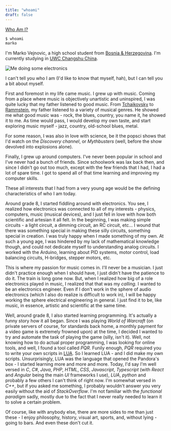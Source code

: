```yaml
---
title: "whoami"
draft: false
---
```


[Who Am I?](https://ss64.com/bash/whoami.html)

```bash
$ whoami
marko
```

I'm Marko Vejnovic, a high school student from [Bosnia &
Herzegovina](https://en.wikipedia.org/wiki/Bosnia_and_Herzegovina). I'm
currently studying in [UWC Changshu China](http://www.uwcchina.org/en). 

![Me doing some electronics](/img/electronics.jpg)

I can't tell you who I am (I'd like to know that myself, hah), but I can tell
you a bit about myself.

First and foremost in my life came music. I grew up with music. Coming from a
place where music is objectively unartistic and uninspired, I was quite lucky
that my father listened to good music. From
[Tchaikovsky](https://en.wikipedia.org/wiki/Pyotr_Ilyich_Tchaikovsky) to
[Rammstein](https://en.wikipedia.org/wiki/Rammstein), my father listened to a
variety of musical genres. He showed me what good music was - rock, the blues,
country, you name it, he showed it to me. As time would pass, I would develop
my own taste, and start exploring music myself - jazz, country, old-school
blues, metal.

For some reason, I was also in love with science, be it the popsci shows that
I'd watch on the _Discovery channel_, or _Mythbusters_ (well, before the show
devolved into explosions alone).

Finally, I grew up around computers. I've never been popular in school and I've
never had a bunch of friends. Since schoolwork was lax back then, and since I
didn't go out too much, except with the few friends that I had, I had a lot of
spare time. I got to spend all of that time learning and improving my computer
skills.

These all interests that I had from a very young age would be the defining
characteristics of who I am today.

Around grade 8, I started fiddling around with electronics. You see, I realized
how electronics was connected to all of my interests - physics, computers,
music (musical devices), and I just fell in love with how both scientific and
artesian it all felt. In the beginning, I was making simple circuits - a light
circuit, a dimming circuit, an RC circuit, etc... I wound that there was
something special in making these silly circuits, something special in
creation. I was truly happy when I made something of my own. At such a young
age, I was hindered by my lack of mathematical knowledge though, and could not
dedicate myself to understanding analog circuits. I worked with the Arduino,
learning about PID systems, motor control, load balancing circuits, H-bridges,
stepper motors, etc.

This is where my passion for music comes in. I'll never be a musician. I just
didn't practice enough when I should have, I just didn't have the patience to
do it. The train is long gone now. But, when I realized how big of a role
electronics played in music, I realized that that was my _calling_. I wanted to
be an electronics engineer. Even if I don't work in the sphere of audio
electronics (which I also do realize is difficult to work in), I will be happy
working the sphere electrical engineering in general. I just find it to be,
like music, in essence, artistic and scientific at the same time.

Well, around grade 8, I also started learning programming. It's actually a
funny story how it all began. Since I was playing _World of Warcraft_ (on
private servers of course, for standards back home, a monthly payment for a
video game is extremely frowned upon) at the time, I decided I wanted to try
and automate the task of playing the game (silly, isn't it). Well, not knowing
how to do actual proper programming, I was looking for online tools, and well,
I found a tool called _PQR_. Funily enough, _PQR_ required you to write your
own scripts in [LUA](https://www.lua.org/). So I learned LUA - and I did make
my own scripts. Unsurprisingly, LUA was the language that opened the Pandora's
box - I started learning more and more and more. Today, I'd say I'm well versed
in _C_, _C#_, _Java_, _PHP_, _HTML_, _CSS_, _Javascript_, _Typescript_ (with
_React_ and _Angular_ being the main _UI_ frameworks I use), _LUA_, _python_
and probably a few others I can't think of right now. I'm somewhat versed in
_C++_, but if you asked me something, I probably wouldn't answer you very
easily without the aid of _StackOverflow_. I'm not familiar with the
_functional paradigm_ sadly, mostly due to the fact that I never really needed
to learn it to solve a certain problem.

Of course, like with anybody else, there are more sides to me than just these -
I enjoy philosophy, history, visual art, sports, and, without lying - going to
bars. And even these don't cut it.
